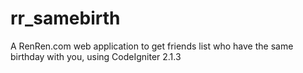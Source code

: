 rr_samebirth
============

A RenRen.com web application to get friends list who have the same birthday with you, using CodeIgniter 2.1.3